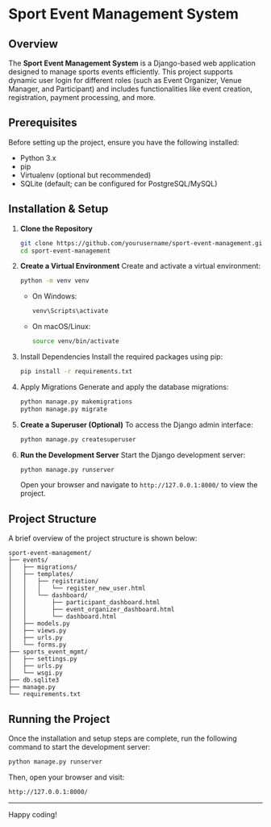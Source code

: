 # Sport Event Management System

## Overview
The **Sport Event Management System** is a Django-based web application designed to manage sports events efficiently. This project supports dynamic user login for different roles (such as Event Organizer, Venue Manager, and Participant) and includes functionalities like event creation, registration, payment processing, and more.

## Prerequisites
Before setting up the project, ensure you have the following installed:
- Python 3.x
- pip
- Virtualenv (optional but recommended)
- SQLite (default; can be configured for PostgreSQL/MySQL)

## Installation & Setup

1. **Clone the Repository**
   ```bash
   git clone https://github.com/yourusername/sport-event-management.git](https://github.com/Manya200/sports_event_mgmt.git
   cd sport-event-management
   ```

2. **Create a Virtual Environment**
   Create and activate a virtual environment:
   ```bash
   python -m venv venv
   ```
   - On Windows:
     ```bash
     venv\Scripts\activate
     ```
   - On macOS/Linux:
     ```bash
     source venv/bin/activate
     ```

3. Install Dependencies
   Install the required packages using pip:
   ```bash
   pip install -r requirements.txt
   ```

4. Apply Migrations
   Generate and apply the database migrations:
   ```bash
   python manage.py makemigrations
   python manage.py migrate
   ```

5. **Create a Superuser (Optional)**
   To access the Django admin interface:
   ```bash
   python manage.py createsuperuser
   ```

6. **Run the Development Server**
   Start the Django development server:
   ```bash
   python manage.py runserver
   ```
   Open your browser and navigate to `http://127.0.0.1:8000/` to view the project.

## Project Structure
A brief overview of the project structure is shown below:
```
sport-event-management/
├── events/
│   ├── migrations/
│   ├── templates/
│   │   ├── registration/
│   │   │   └── register_new_user.html
│   │   └── dashboard/
│   │       ├── participant_dashboard.html
│   │       ├── event_organizer_dashboard.html
│   │       └── dashboard.html
│   ├── models.py
│   ├── views.py
│   ├── urls.py
│   └── forms.py
├── sports_event_mgmt/
│   ├── settings.py
│   ├── urls.py
│   └── wsgi.py
├── db.sqlite3
├── manage.py
└── requirements.txt
```

## Running the Project
Once the installation and setup steps are complete, run the following command to start the development server:
```bash
python manage.py runserver
```
Then, open your browser and visit:
```
http://127.0.0.1:8000/
```

---

Happy coding!

